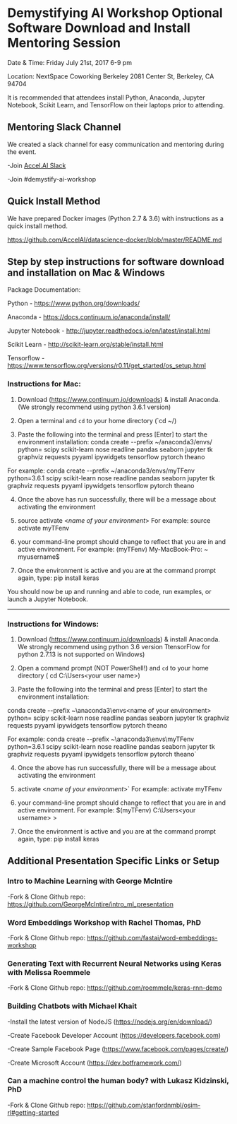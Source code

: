 # Demystifying AI Workshop Optional Software Download and Install Mentoring Session
 
Date & Time: 
Friday July 21st, 2017 6-9 pm
 
Location: 
NextSpace Coworking Berkeley
2081 Center St, Berkeley, CA 94704
 
It is recommended that attendees install Python, Anaconda, Jupyter Notebook, Scikit Learn, and TensorFlow on their laptops prior to attending.
 
## Mentoring Slack Channel
We created a slack channel for easy communication and mentoring during the event. 

-Join [Accel.AI Slack](https://slackpass.io/accelai)

-Join #demystify-ai-workshop
 

## Quick Install Method

We have prepared Docker images (Python 2.7 & 3.6) with instructions as a quick install method.

https://github.com/AccelAI/datascience-docker/blob/master/README.md


## Step by step instructions for software download and installation on Mac & Windows

Package Documentation:

Python - https://www.python.org/downloads/

Anaconda - https://docs.continuum.io/anaconda/install/

Jupyter Notebook - http://jupyter.readthedocs.io/en/latest/install.html

Scikit Learn - http://scikit-learn.org/stable/install.html

Tensorflow - https://www.tensorflow.org/versions/r0.11/get_started/os_setup.html





### Instructions for Mac:

 1) Download (https://www.continuum.io/downloads) & install Anaconda.  
     (We strongly recommend using python 3.6.1 version)

 2) Open a terminal and  `cd` to your home directory (`cd ~/)

 3) Paste the following into the terminal and press [Enter] to start the environment installation:
conda create --prefix ~/anaconda3/envs/<name of your environment> python=<version of python you want installed> scipy scikit-learn nose readline pandas seaborn jupyter tk graphviz requests pyyaml ipywidgets tensorflow pytorch theano
     
For example:  conda create --prefix  ~/anaconda3/envs/myTFenv python=3.6.1 scipy scikit-learn nose readline pandas seaborn jupyter tk graphviz requests pyyaml ipywidgets tensorflow pytorch theano

 4) Once the above has run successfully, there will be a message about activating the environment

 5) source activate <_name of your environment_>
      For example:   source activate myTFenv

6)  your command-line prompt should change to reflect that you are in and active environment.
    For example: (myTFenv)  My-MacBook-Pro: ~ myusername$
 
7)  Once the environment is active and you are at the command prompt again, type:
     pip install keras

You should now be up and running and able to code, run examples, or launch a Jupyter Notebook.


_____________________________________________


### Instructions for Windows:

 1) Download (https://www.continuum.io/downloads) & install Anaconda.  
     We strongly recommend using python 3.6 version
     TtensorFlow for python 2.7.13 is not supported on Windows)

 2) Open a command prompt (NOT PowerShell!) and `cd` to your home directory
     ( cd  C:\Users\<your user name>)

 3) Paste the following into the terminal and press [Enter] to start the environment installation:

conda create --prefix ~\anaconda3\envs\<name of your environment> python=<version of python you want installed> scipy scikit-learn nose readline pandas seaborn jupyter tk graphviz requests pyyaml ipywidgets tensorflow pytorch theano

For example:  conda create --prefix  ~\anaconda3\envs\myTFenv python=3.6.1 scipy scikit-learn nose readline pandas seaborn jupyter tk graphviz requests pyyaml ipywidgets tensorflow pytorch theano`


 4) Once the above has run successfully, there will be a message about activating the environment

5) activate <_name of your environment_>`
     For example:  activate myTFenv

6)  your command-line prompt should change to reflect that you are in and active environment.
    For example: $(myTFenv) C:\Users\<your username>  >

7)  Once the environment is active and you are at the command prompt again, type:
     pip install keras


## Additional Presentation Specific Links or Setup

### Intro to Machine Learning with George McIntire

-Fork & Clone Github repo: https://github.com/GeorgeMcIntire/intro_ml_presentation

### Word Embeddings Workshop with Rachel Thomas, PhD 

-Fork & Clone Github repo: https://github.com/fastai/word-embeddings-workshop

### Generating Text with Recurrent Neural Networks using Keras with Melissa Roemmele

-Fork & Clone Github repo: https://github.com/roemmele/keras-rnn-demo

### Building Chatbots with Michael Khait 

-Install the latest version of NodeJS (https://nodejs.org/en/download/)

-Create Facebook Developer Account (https://developers.facebook.com)

-Create Sample Facebook Page (https://www.facebook.com/pages/create/)

-Create Microsoft Account (https://dev.botframework.com/)

### Can a machine control the human body? with Lukasz Kidzinski, PhD

-Fork & Clone Github repo: https://github.com/stanfordnmbl/osim-rl#getting-started
